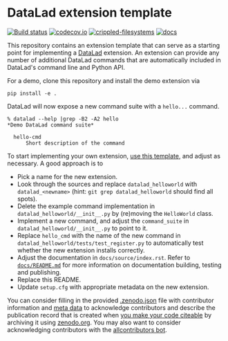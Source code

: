 # DataLad extension template

[![Build status](https://ci.appveyor.com/api/projects/status/g9von5wtpoidcecy/branch/master?svg=true)](https://ci.appveyor.com/project/mih/datalad-extension-template/branch/master) [![codecov.io](https://codecov.io/github/datalad/datalad-extension-template/coverage.svg?branch=master)](https://codecov.io/github/datalad/datalad-extension-template?branch=master) [![crippled-filesystems](https://github.com/datalad/datalad-extension-template/workflows/crippled-filesystems/badge.svg)](https://github.com/datalad/datalad-extension-template/actions?query=workflow%3Acrippled-filesystems) [![docs](https://github.com/datalad/datalad-extension-template/workflows/docs/badge.svg)](https://github.com/datalad/datalad-extension-template/actions?query=workflow%3Adocs)


This repository contains an extension template that can serve as a starting point
for implementing a [DataLad](http://datalad.org) extension. An extension can
provide any number of additional DataLad commands that are automatically
included in DataLad's command line and Python API.

For a demo, clone this repository and install the demo extension via

    pip install -e .

DataLad will now expose a new command suite with a `hello...` command.

    % datalad --help |grep -B2 -A2 hello
    *Demo DataLad command suite*

      hello-cmd
          Short description of the command

To start implementing your own extension, [use this
template](https://github.com/datalad/datalad-extension-template/generate), and
adjust as necessary. A good approach is to

- Pick a name for the new extension.
- Look through the sources and replace `datalad_helloworld` with
  `datalad_<newname>` (hint: `git grep datalad_helloworld` should find all
  spots).
- Delete the example command implementation in `datalad_helloworld/__init__.py`
  by (re)moving the `HelloWorld` class.
- Implement a new command, and adjust the `command_suite` in
  `datalad_helloworld/__init__.py` to point to it.
- Replace `hello_cmd` with the name of the new command in
  `datalad_helloworld/tests/test_register.py` to automatically test whether the
  new extension installs correctly.
- Adjust the documentation in `docs/source/index.rst`. Refer to [`docs/README.md`](docs/README.md) for more information on documentation building, testing and publishing.
- Replace this README.
- Update `setup.cfg` with appropriate metadata on the new extension.

You can consider filling in the provided [.zenodo.json](.zenodo.json) file with
contributor information and [meta data](https://developers.zenodo.org/#representation)
to acknowledge contributors and describe the publication record that is created when
[you make your code citeable](https://guides.github.com/activities/citable-code/)
by archiving it using [zenodo.org](https://zenodo.org/). You may also want to
consider acknowledging contributors with the
[allcontributors bot](https://allcontributors.org/docs/en/bot/overview).
